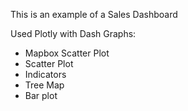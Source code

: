 This is an example of a Sales Dashboard

Used Plotly with Dash
Graphs:
  * Mapbox Scatter Plot
  * Scatter Plot
  * Indicators
  * Tree Map
  * Bar plot
